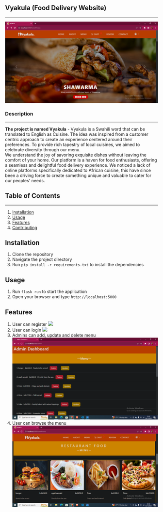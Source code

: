 <h2> Vyakula (Food Delivery Website) </h2>
<hr>
<img src="./static/images/Screenshot1.png">
<br>
<h3> Description </h3>
<hr>
<b>The project is named Vyakula</b> - Vyakula is a Swahili word that can be translated to English as Cuisine. The idea was inspired from a customer centric approach to create an experience centered around their preferences. To provide rich tapestry of local cuisines, we aimed to celebrate diversity through our menu. <br>We understand the joy of savoring exquisite dishes without leaving the comfort of your home. Our platform is a haven for food enthusiasts, offering a seamless and delightful food delivery experience. We noticed a lack of online platforms specifically dedicated to African cuisine, this have since been a driving force to create something unique and valuable to cater for our peoples' needs.<br>

## Table of Contents
<hr>

1. [Installation](#installation)
2. [Usage](#usage)
3. [Features](#features)
4. [Contributing](#contributing)

## Installation
1. Clone the repository
2. Navigate the project directory
3. Run `pip install -r requirements.txt` to install the dependencies

## Usage
1. Run `flask run` to start the application
2. Open your browser and type `http://localhost:5000`

## Features
1. User can register
    <img src="./">
2. User can login
    <img src="./">
3. Admins can add, update and delete menu
    <img src="./static/images/Screenshot2.png">
4. User can browse the menu
    <img src="./static/images/Screenshot3.png">

